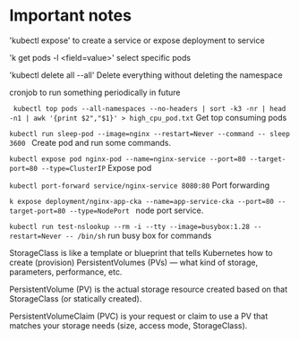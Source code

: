 # Important notes
'kubectl expose' to create a service or expose deployment to service

'k get pods -l <field=value>' select specific pods

'kubectl delete all --all' Delete everything without deleting the namespace

cronjob to run something periodically in future

` kubectl top pods --all-namespaces --no-headers | sort -k3 -nr | head -n1 | awk '{print $2","$1}' > high_cpu_pod.txt` Get top consuming pods

`kubectl run sleep-pod --image=nginx --restart=Never --command -- sleep 3600
` Create pod and run some commands. 

`kubectl expose pod nginx-pod --name=nginx-service --port=80 --target-port=80 --type=ClusterIP` Expose pod

`kubectl port-forward service/nginx-service 8080:80` Port forwarding

`k expose deployment/nginx-app-cka --name=app-service-cka --port=80 --target-port=80 --type=NodePort ` node port service.

`kubectl run test-nslookup --rm -i --tty --image=busybox:1.28 --restart=Never -- /bin/sh` run busy box for commands

StorageClass is like a template or blueprint that tells Kubernetes how to create (provision) PersistentVolumes (PVs) — what kind of storage, parameters, performance, etc.

PersistentVolume (PV) is the actual storage resource created based on that StorageClass (or statically created).

PersistentVolumeClaim (PVC) is your request or claim to use a PV that matches your storage needs (size, access mode, StorageClass).
